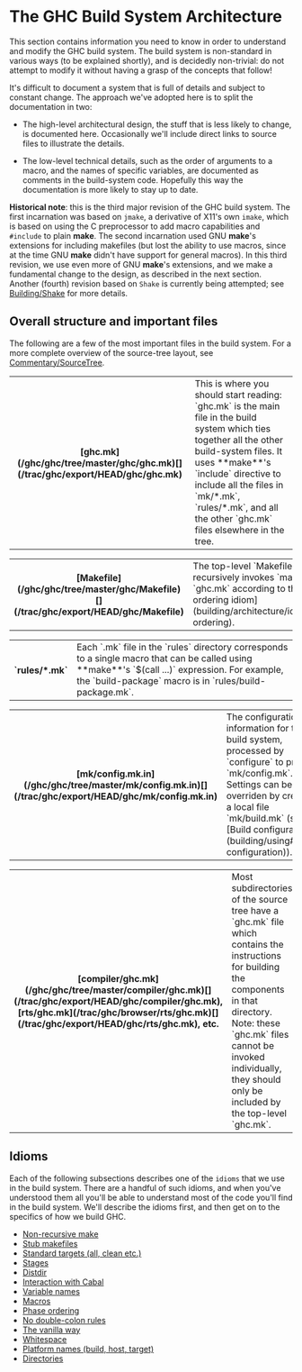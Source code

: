 # The GHC Build System Architecture


This section contains information you need to know in order to
understand and modify the GHC build system.  The build system is
non-standard in various ways (to be explained shortly), and is
decidedly non-trivial: do not attempt to modify it without having a
grasp of the concepts that follow!


It's difficult to document a system that is full of details and subject to constant change.  The approach we've adopted here is to split the documentation in two:

- The high-level architectural design, the stuff that is less likely to change, is documented here.  Occasionally we'll include direct links to source files to illustrate the details.

- The low-level technical details, such as the order of arguments to a macro, and the names of
  specific variables, are documented as comments in the build-system code.  Hopefully this way the
  documentation is more likely to stay up to date.

**Historical note**: this is the third major revision of the GHC build
system.  The first incarnation was based on `jmake`, a derivative of
X11's own `imake`, which is based on using the C preprocessor to add macro
capabilities and `#include` to plain **make**.  The second incarnation
used GNU **make**'s extensions for including makefiles (but lost the
ability to use macros, since at the time GNU **make** didn't have support
for general macros).  In this third revision, we use even more of GNU
**make**'s extensions, and we make a fundamental change to the design, as
described in the next section. Another (fourth) revision based on `Shake` is
currently being attempted; see [Building/Shake](building/shake) for more details.

## Overall structure and important files


The following are a few of the most important files in the build system.  For a more complete overview of the source-tree layout, see [Commentary/SourceTree](commentary/source-tree).

<table><tr><th>[ghc.mk](/ghc/ghc/tree/master/ghc/ghc.mk)[](/trac/ghc/export/HEAD/ghc/ghc.mk)</th>
<td>
This is where you should start reading: `ghc.mk` is the main file in
the build system which ties together all the other build-system
files.  It uses **make**'s `include` directive to include all the
files in `mk/*.mk`, `rules/*.mk`, and all the other `ghc.mk` files
elsewhere in the tree.
</td></tr></table>

<table><tr><th>[Makefile](/ghc/ghc/tree/master/ghc/Makefile)[](/trac/ghc/export/HEAD/ghc/Makefile)</th>
<td>
The top-level `Makefile`, recursively invokes `make` on `ghc.mk`
according to the [phase ordering idiom](building/architecture/idiom/phase-ordering).
</td></tr></table>

<table><tr><th>`rules/*.mk`</th>
<td>
Each `.mk` file in the `rules` directory corresponds to a single
macro that can be called using **make**'s `$(call ...)`
expression.  For example, the `build-package` macro is in
`rules/build-package.mk`.
</td></tr></table>

<table><tr><th>[mk/config.mk.in](/ghc/ghc/tree/master/mk/config.mk.in)[](/trac/ghc/export/HEAD/ghc/mk/config.mk.in)</th>
<td>
The configuration information for the build system, processed by
`configure` to produce `mk/config.mk`.  Settings can be overriden by
creating a local file `mk/build.mk` (see
[Build configuration](building/using#build-configuration)).
</td></tr></table>

<table><tr><th>[compiler/ghc.mk](/ghc/ghc/tree/master/compiler/ghc.mk)[](/trac/ghc/export/HEAD/ghc/compiler/ghc.mk), [rts/ghc.mk](/trac/ghc/browser/rts/ghc.mk)[](/trac/ghc/export/HEAD/ghc/rts/ghc.mk), etc.</th>
<td>
Most subdirectories of the source tree have a `ghc.mk` file which
contains the instructions for building the components in that
directory.  Note: these `ghc.mk` files cannot be invoked
individually, they should only be included by the top-level
`ghc.mk`.
</td></tr></table>

## Idioms


Each of the following subsections describes one of the ``idioms`` that
we use in the build system.  There are a handful of such idioms, and
when you've understood them all you'll be able to understand most of
the code you'll find in the build system.  We'll describe the idioms
first, and then get on to the specifics of how we build GHC.

- [Non-recursive make](building/architecture/idiom/non-recursive-make)
- [Stub makefiles](building/architecture/idiom/stub-makefiles)
- [Standard targets (all, clean etc.)](building/architecture/idiom/standard-targets)
- [Stages](building/architecture/idiom/stages)
- [Distdir](building/architecture/idiom/distdir)
- [Interaction with Cabal](building/architecture/idiom/cabal)
- [Variable names](building/architecture/idiom/variable-names)
- [Macros](building/architecture/idiom/macros)
- [Phase ordering](building/architecture/idiom/phase-ordering)
- [No double-colon rules](building/architecture/idiom/double-colon)
- [The vanilla way](building/architecture/idiom/vanilla-way)
- [Whitespace](building/architecture/idiom/whitespace)
- [Platform names (build, host, target)](building/architecture/idiom/platform-names)
- [Directories](building/architecture/idiom/directories)